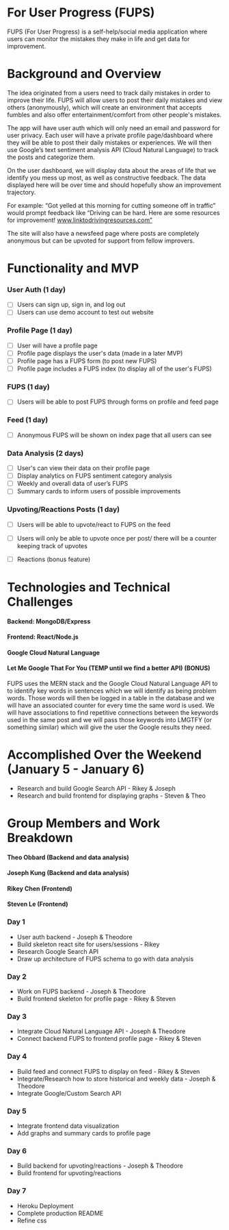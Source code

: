 # For User Progress (FUPS)

FUPS (For User Progress) is a self-help/social media application where users can monitor the mistakes they make in life and get data for improvement.

# Background and Overview

The idea originated from a users need to track daily mistakes in order to improve their life. FUPS will allow users to post their daily mistakes and view others (anonymously), which will create an environment that accepts fumbles and also offer entertainment/comfort from other people's mistakes.

The app will have user auth which will only need an email and password for user privacy. Each user will have a private profile page/dashboard where they will be able to post their daily mistakes or experiences. We will then use Google’s text sentiment analysis API (Cloud Natural Language) to track the posts and categorize them.

On the user dashboard, we will display data about the areas of life that we identify you mess up most, as well as constructive feedback. The data displayed here will be over time and should hopefully show an improvement trajectory.

For example: “Got yelled at this morning for cutting someone off in traffic” would prompt feedback like “Driving can be hard. Here are some resources for improvement! www.linktodrivingresources.com”

The site will also have a newsfeed page where posts are completely anonymous but can be upvoted for support from fellow improvers.


# Functionality and MVP
### User Auth (1 day)
- [ ] Users can sign up, sign in, and log out
- [ ] Users can use demo account to test out website

### Profile Page (1 day)
- [ ] User will have a profile page
- [ ] Profile page displays the user's data (made in a later MVP)
- [ ] Profile page has a FUPS form (to post new FUPS)
- [ ] Profile page includes a FUPS index (to display all of the user's FUPS)

### FUPS (1 day)
- [ ] Users will be able to post FUPS through forms on profile and feed page

### Feed (1 day)
- [ ] Anonymous FUPS will be shown on index page that all users can see

### Data Analysis (2 days)
- [ ] User's can view their data on their profile page
- [ ] Display analytics on FUPS sentiment category analysis
- [ ] Weekly and overall data of user’s FUPS
- [ ] Summary cards to inform users of possible improvements

### Upvoting/Reactions Posts (1 day)
- [ ] Users will be able to upvote/react to FUPS on the feed
- [ ] Users will only be able to upvote once per post/ there will be a counter keeping track of upvotes
- [ ] Reactions (bonus feature)


# Technologies and Technical Challenges

#### Backend: MongoDB/Express
#### Frontend: React/Node.js
#### Google Cloud Natural Language
#### Let Me Google That For You (TEMP until we find a better API) (BONUS)

FUPS uses the MERN stack and the Google Cloud Natural Language API to to identify key words in sentences which we will identify as being problem words. Those words will then be logged in a table in the database and we will have an associated counter for every time the same word is used. We will have associations to find repetitive connections between the keywords used in the same post and we will pass those keywords into LMGTFY (or something similar) which will give the user the Google results they need.

# Accomplished Over the Weekend (January 5 - January 6)
- Research and build Google Search API - Rikey & Joseph
- Research and build frontend for displaying graphs - Steven & Theo

# Group Members and Work Breakdown

#### Theo Obbard (Backend and data analysis)
#### Joseph Kung (Backend and data analysis)
#### Rikey Chen (Frontend)
#### Steven Le (Frontend)

### Day 1
- User auth backend - Joseph & Theodore
- Build skeleton react site for users/sessions - Rikey
- Research Google Search API
- Draw up architecture of FUPS schema to go with data analysis

### Day 2
- Work on FUPS backend - Joseph & Theodore
- Build frontend skeleton for profile page - Rikey & Steven
### Day 3
- Integrate Cloud Natural Language API - Joseph & Theodore
- Connect backend FUPS to frontend profile page - Rikey & Steven
### Day 4
- Build feed and connect FUPS to display on feed - Rikey & Steven
- Integrate/Research how to store historical and weekly data - Joseph & Theodore
- Integrate Google/Custom Search API
### Day 5
- Integrate frontend data visualization
- Add graphs and summary cards to profile page
### Day 6
- Build backend for upvoting/reactions - Joseph & Theodore
- Build frontend for upvoting/reactions
### Day 7
- Heroku Deployment
- Complete production README
- Refine css
